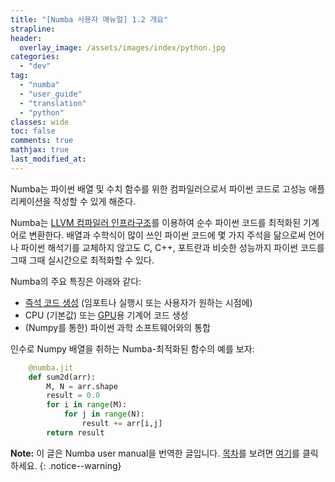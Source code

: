 ```yaml
---
title: "[Numba 사용자 매뉴얼] 1.2 개요"
strapline: 
header:
  overlay_image: /assets/images/index/python.jpg
categories:
  - "dev"
tag:
  - "numba"
  - "user_guide"
  - "translation"
  - "python"
classes: wide
toc: false
comments: true
mathjax: true
last_modified_at: 
---
```


Numba는 파이썬 배열 및 수치 함수를 위한 컴파일러으로서 파이썬 코드로 고성능 애플리케이션을 작성할 수 있게 해준다.

Numba는 [LLVM 컴파일러 인프라구조](http://llvm.org/)를 이용하여 순수 파이썬 코드를 최적화된 기계어로 변환한다. 
배열과 수학식이 많이 쓰인 파이썬 코드에 몇 가지 주석을 닮으로써 언어나 파이썬 해석기를 교체하지 않고도 
C, C++, 포트란과 비슷한 성능까지 파이썬 코드를 그때 그때 실시간으로 최적화할 수 있다.

Numba의 주요 특징은 아래와 같다:

-   [즉석 코드 생성](/dev/numba_user_jit) (임포트나 실행시 또는 사용자가 원하는 시점에)
-   CPU (기본값) 또는 [GPU](http://numba.pydata.org/numba-doc/latest/cuda/index.html)용 기계어 코드 생성
-   (Numpy를 통한) 파이썬 과학 소프트웨어와의 통합

인수로 Numpy 배열을 취하는 Numba-최적화된 함수의 예를 보자:

```python
    @numba.jit
    def sum2d(arr):
        M, N = arr.shape
        result = 0.0
        for i in range(M):
            for j in range(N):
                result += arr[i,j]
        return result
```

**Note:** 
이 글은 Numba user manual을 번역한 글입니다.
[목차](/dev/numba_user_index)를 보려면 [여기](/dev/numba_user_index)를 클릭하세요.
{: .notice--warning}

